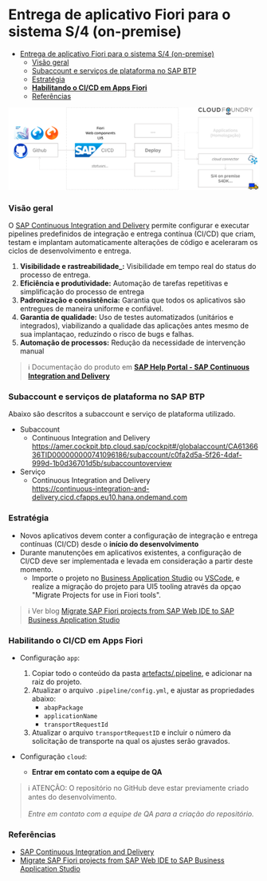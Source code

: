 # Entrega de aplicativo Fiori para o sistema S/4 (on-premise)

- [Entrega de aplicativo Fiori para o sistema S/4 (on-premise)](#entrega-de-aplicativo-fiori-para-o-sistema-s4-on-premise)
    - [Visão geral](#visão-geral)
    - [Subaccount e serviços de plataforma no SAP BTP](#subaccount-e-serviços-de-plataforma-no-sap-btp)
    - [Estratégia](#estratégia)
    - [**Habilitando o CI/CD em Apps Fiori**](#habilitando-o-cicd-em-apps-fiori)
    - [Referências](#referências)

![img-01.png](.images/img-01.png)

### Visão geral

O [SAP Continuous Integration and Delivery](https://help.sap.com/docs/continuous-integration-and-delivery?locale=en-US) permite configurar e executar pipelines predefinidos de integração e entrega contínua (CI/CD) que criam, testam e implantam automaticamente alterações de código e aceleraram os ciclos de desenvolvimento e entrega.

1. **Visibilidade e rastreabilidade_:** Visibilidade em tempo real do status do processo de entrega.
2. **Eficiência e produtividade:** Automação de  tarefas repetitivas e simplificação do processo de entrega
3. **Padronização e consistência:** Garantia que todos os aplicativos são entregues de maneira uniforme e confiável.
4. **Garantia de qualidade:** Uso de testes automatizados (unitários e integrados), viabilizando a qualidade das aplicações antes mesmo de sua implantaçao, reduzindo o risco de bugs e falhas.
5. **Automação de processos:** Redução da necessidade de intervenção manual

> ℹ️ Documentação do produto em [**SAP Help Portal - SAP Continuous Integration and Delivery**](https://help.sap.com/docs/continuous-integration-and-delivery?locale=en-US)


### Subaccount e serviços de plataforma no SAP BTP

Abaixo são descritos a subaccount e serviço de plataforma utilizado.

- Subaccount 
  - Continuous Integration and Delivery<br />https://amer.cockpit.btp.cloud.sap/cockpit#/globalaccount/CA6136636TID000000000741096186/subaccount/c0fa2d5a-5f26-4daf-999d-1b0d36701d5b/subaccountoverview
- Serviço
  - Continuous Integration and Delivery<br />https://continuous-integration-and-delivery.cicd.cfapps.eu10.hana.ondemand.com


### Estratégia

- Novos aplicativos devem conter a configuração de integração e entrega contínuas (CI/CD) desde o **início do desenvolvimento**
- Durante manutenções em aplicativos existentes, a configuração de CI/CD deve ser implementada e levada em consideração a partir deste momento.
  - Importe o projeto no [Business Application Studio](https://applications-homologacao.br10cf.applicationstudio.cloud.sap) ou [VSCode](https://visualstudio.microsoft.com/), e realize a migração do projeto para UI5 tooling através da opçao "Migrate Projects for use in Fiori tools". 
  
> ℹ️ Ver blog [Migrate SAP Fiori projects from SAP Web IDE to SAP Business Application Studio](https://community.sap.com/t5/technology-blogs-by-sap/migrate-sap-fiori-projects-from-sap-web-ide-to-sap-business-application/ba-p/13544987)


### **Habilitando o CI/CD em Apps Fiori**

- Configuração `app`:
  1. Copiar todo o conteúdo da pasta [artefacts/.pipeline](artefacts/.pipeline), e adicionar na raiz do projeto.
  2. Atualizar o arquivo `.pipeline/config.yml`, e ajustar as propriedades abaixo:
     - `abapPackage`
     - `applicationName`
     - `transportRequestId`
  3. Atualizar o arquivo `transportRequestID` e incluir o número da solicitação de transporte na qual os ajustes serão gravados.

- Configuração `cloud`:
  - **Entrar em contato com a equipe de QA**

> ℹ️ ATENÇÃO: O repositório no GitHub deve estar previamente criado antes do desenvolvimento. <br /><br />_Entre em contato com a equipe de QA para a criação do repositório._


### Referências

- [SAP Continuous Integration and Delivery](https://help.sap.com/docs/continuous-integration-and-delivery?locale=en-US)
- [Migrate SAP Fiori projects from SAP Web IDE to SAP Business Application Studio](https://community.sap.com/t5/technology-blogs-by-sap/migrate-sap-fiori-projects-from-sap-web-ide-to-sap-business-application/ba-p/13544987)